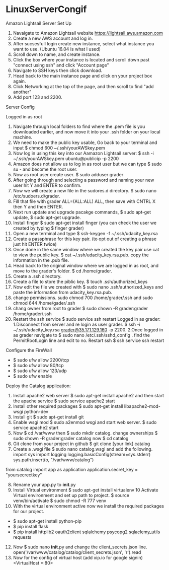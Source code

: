 # LinuxServerCongif
Amazon Lightsail Server Set Up

1. Navaigate to Amazon Lightsail website https://lightsail.aws.amazon.com
2. Create a new AWS account and log in.
3. After sucsesfull login create new instance, select what instance you want to use. (Ubuntu 16.04 is what I used)
4. Scroll down to name, and create instance.
5. Click the box where your instance is located and scroll down past "connect using ssh" and click "Account page"
6. Navigate to SSH keys then click download.
7. Head back to the main instance page and click on your project box again.
8. Click Networking at the top of the page, and then scroll to find "add another"
9. Add port 123 and 2200.


Server Config

Logged in as root
1. Navigate through local folders to find where the .pem file is you downloaded earlier, and now move it into your .ssh folder on your local machine.
2. We need to make the public key usable, Go back to your terminal and input $ chmod 600 ~/.ssh/yourAWSkey.pem
3. Now log in using this key into our Aamazon Lightsail server: $ ssh -i ~/.ssh/yourAWSkey.pem ubuntu@publicip -p 2200
4. Amazon does not allow us to log in as root user but we can type $ sudo su - and become the root user.
5. Now as root user create user. $ sudo adduser grader
6. After going through and selecting a password and naming your new user hit Y and ENTER to confirm.
7. Now we will create a new file in the sudores.d directory. $ sudo nano /etc/sudoers.d/grader.
8. Fill that file with   grader ALL=(ALL:ALL) ALL, then save with CNTRL X then Y and then ENTER.
9. Next run update and upgrade pacakge commands, $ sudo apt-get update,  $ sudo apt-get upgrade.
10. Install finger $ sudo apt-get install finger (you can check the user we created by typing $ finger grader)
11. Open a new terminal and type $ ssh-keygen -f ~/.ssh/udacity_key.rsa
12. Create a passphrase for this key pair. (to opt out of creating a phrase just hit ENTER twice)
13. Once done in the same window where we created the key pair use cat to view the public key. $ cat ~/.ssh/udacity_key.rsa.pub. copy the information in the .pub file.
14. Head back to the original window where we are logged in as root, and move to the grader's folder. $ cd /home/grader.
15. Create a .ssh directory.
16. Create a file to store the piblic key. $ touch .ssh/authorized_keys
17. Now edit the file we created with $ sudo nano .ssh/authorized_keys and paste the information from udacity_key.rsa.pub.
18. change permissions. sudo chmod 700 /home/grader/.ssh and sudo chmod 644 /home/gader/.ssh
19. chang owner from root to grader $ sudo chown -R grader:grader /home/grader/.ssh
20. Restart the ssh service $ sudo service ssh restart
Logged in as grader:
1.Disconnect from server and re login as user grader. $ ssh -i ~/.ssh/udacity_key.rsa grader@35.171.129.160 -p 2200.
2.Once logged in as grader navigate to $ sudo nano /etc/.ssh/sshd_config . find the PermitRootLogin line and edit to no. Restart ssh $ ssh service ssh restart


Configure the FireWall
- $ sudo ufw allow 2200/tcp
- $ sudo ufw allow 80/tcp
- $ sudo ufw allow 123/udp
- $ sudo ufw enable

Deploy the Catalog application:
1. Install apache2 web server $ sudo apt-get install apache2 and then start the apache service $ sudo service apache2 start
2. Install other required packages $ sudo apt-get install libapache2-mod-wsgi python-dev
3. Install git $ sudo apt-get install git
4. Enable wsgi mod $ sudo a2enmod wsgi and start web server. $ sudo service apache2 start
5. Now $ cd /var/www then $ sudo mkdir catalog. change ownerships $ sudo chown -R grader:grader catalog now $ cd catalog
6. Git clone from your project in github $ git clone [your link] catalog
7. Create a .wsgi file $ sudo nano catalog.wsgi and add the following.
import sys
import logging
logging.basicConfig(stream=sys.stderr)
sys.path.insert(o, "/var/www/catalog")

from catalog import app as application
application.secret_key = "yoursecrectkey"

8. Rename your app.py to __init__.py
9. Install Virtual environment $ sudo apt-get install virtualenv
10 Activate Virtual environment and set up path to project. $ source venv/bin/activate $ sudo chmod -R 777 venv
11. With the virtual environment active now we install the required packages for our project.
- $ sudo apt-get install python-pip
- $ pip install flask
- $ pip install httplib2 oauth2client sqlalchemy psycopg2 sqlaclemy_utils requests
12. Now $ sudo nano __init__.py and change the client_secrets.json line.
open('/var/www/catalog/catalog/client_secrets.json', 'r').read
13. Now for the config of virtual host (add xip.io for google signin)
<VirtualHost *:80>
    
